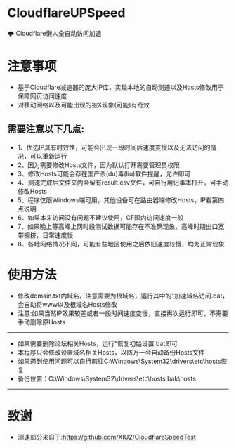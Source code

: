 # CloudflareUPSpeed
🌩 Cloudflare懒人全自动访问加速
# 注意事项
- 基于Cloudflare减速器的庞大IP库，实现本地的自动测速以及Hosts修改用于保障网页访问速度
- 对移动网络以及可能出现的被X现象(可能)有奇效


## 需要注意以下几点:
- 1、优选IP具有时效性，可能会出现一段时间后速度变慢以及无法访问的情况，可以重新运行
- 2、因为需要修改Hosts文件，因为默认打开需要管理员权限
- 3、修改Hosts可能会存在国产杀(du)毒(liu)软件提醒，允许即可
- 4、测速完成后文件夹内会留有result.csv文件，可自行用记事本打开，可手动修改Hosts
- 5、程序仅限Windows端可用，其他设备可在路由器端修改Hosts，IP看第四点说明
- 6、如果本来访问没有问题不建议使用，CF国内访问速度一般
- 7、如果晚上等高峰上网时段测试数据可能存在不准确现象，高峰时期出口宽带拥挤，日常速度慢
- 8、各地网络情况不同，可能有些地区使用之后依旧速度较慢，均为正常现象

# 使用方法
- 修改domain.txt内域名，注意需要为根域名，运行其中的"加速域名访问.bat，会自动将www以及根域名Hosts修改
- 注意:如果当然IP效果较差或者一段时间速度变慢，直接再次运行即可，不需要手动删除原Hosts
---
- 如果需要删除论坛相关Hosts，运行"恢复初始设置.bat即可
- 本程序只会修改设置域名相关Hosts，以防万一会自动备份Hosts文件
- 如果遇到使用问题可以自行前往C:\Windows\System32\drivers\etc\hosts恢复
- 备份位置：C:\Windows\System32\drivers\etc\hosts.bak\hosts
---
# 致谢
- 测速部分来自于:https://github.com/XIU2/CloudflareSpeedTest
